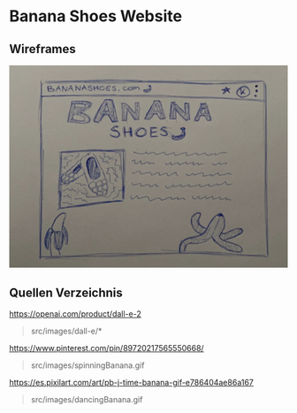 # Banana Shoes Website

## Wireframes
![Banana Shoes Website Wireframe](images/BananaShoesWireFrame.png)

## Quellen Verzeichnis

https://openai.com/product/dall-e-2
> src/images/dall-e/*

https://www.pinterest.com/pin/89720217565550668/
>src/images/spinningBanana.gif

https://es.pixilart.com/art/pb-j-time-banana-gif-e786404ae86a167
>src/images/dancingBanana.gif